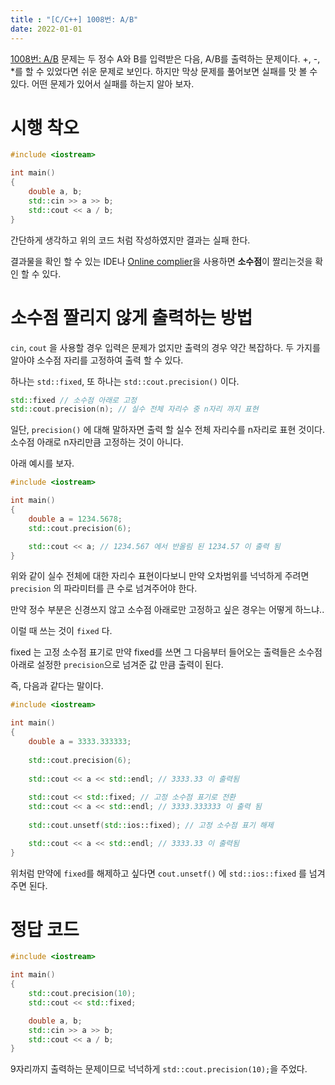 ```yaml
---
title : "[C/C++] 1008번: A/B"
date: 2022-01-01
---
```


[1008번: A/B](https://www.acmicpc.net/problem/1008) 문제는 두 정수 A와 B를 입력받은 다음, A/B를 출력하는 문제이다. +, -, *를 할 수 있었다면 쉬운 문제로 보인다. 하지만 막상 문제를 풀어보면 실패를 맛 볼 수 있다. 어떤 문제가 있어서 실패를 하는지 알아 보자.

# 시행 착오

```cpp
#include <iostream>

int main()
{
    double a, b;
    std::cin >> a >> b;
    std::cout << a / b;
}
```

간단하게 생각하고 위의 코드 처럼 작성하였지만 결과는 실패 한다.

결과물을 확인 할 수 있는 IDE나 [Online complier](https://rextester.com/l/cpp_online_compiler_gcc)을 사용하면 **소수점**이 짤리는것을 확인 할 수 있다.

# 소수점 짤리지 않게 출력하는 방법

`cin`, `cout` 을 사용할 경우 입력은 문제가 없지만 출력의 경우 약간 복잡하다. 두 가지를 알아야 소수점 자리를 고정하여 출력 할 수 있다.

하나는 `std::fixed`, 또 하나는 `std::cout.precision()` 이다.

```cpp
std::fixed // 소수점 아래로 고정
std::cout.precision(n);	// 실수 전체 자리수 중 n자리 까지 표현
```

일단, `precision()` 에 대해 말하자면 출력 할 실수 전체 자리수를 n자리로 표현 것이다. 소수점 아래로 n자리만큼 고정하는 것이 아니다.

아래 예시를 보자.

```cpp
#include <iostream>

int main()
{
    double a = 1234.5678;
    std::cout.precision(6);

    std::cout << a;	// 1234.567 에서 반올림 된 1234.57 이 출력 됨
}
```
 
위와 같이 실수 전체에 대한 자리수 표현이다보니 만약 오차범위를 넉넉하게 주려면 `precision` 의 파라미터를 큰 수로 넘겨주어야 한다.

만약 정수 부분은 신경쓰지 않고 소수점 아래로만 고정하고 싶은 경우는 어떻게 하느냐..

이럴 때 쓰는 것이 `fixed` 다.

fixed 는 고정 소수점 표기로 만약 fixed를 쓰면 그 다음부터 들어오는 출력들은 소수점 아래로 설정한 `precision`으로 넘겨준 값 만큼 출력이 된다.

즉, 다음과 같다는 말이다.

```cpp
#include <iostream>

int main()
{
    double a = 3333.333333;
    
    std::cout.precision(6);
    
    std::cout << a << std::endl; // 3333.33 이 출력됨
    
    std::cout << std::fixed; // 고정 소수점 표기로 전환
    std::cout << a << std::endl; // 3333.333333 이 출력 됨
    
    std::cout.unsetf(std::ios::fixed); // 고정 소수점 표기 해제

    std::cout << a << std::endl; // 3333.33 이 출력됨
}
```

위처럼 만약에 `fixed`를 해제하고 싶다면 `cout.unsetf()` 에 `std::ios::fixed` 를 넘겨주면 된다.

# 정답 코드

```cpp
#include <iostream>

int main()
{
    std::cout.precision(10);
    std::cout << std::fixed; 

    double a, b;
    std::cin >> a >> b;
    std::cout << a / b;
}
```

9자리까지 출력하는 문제이므로 넉넉하게 `std::cout.precision(10);`을 주었다.